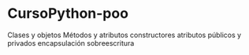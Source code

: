 # CursoPython-poo
Clases y objetos
Métodos y atributos
constructores
atributos públicos y privados
encapsulación
sobreescritura
